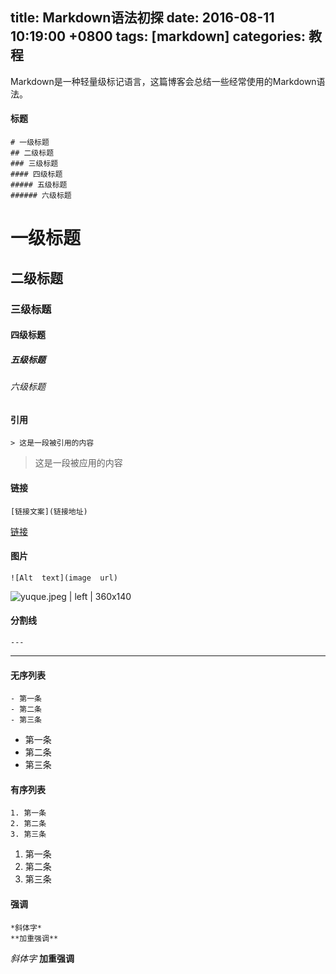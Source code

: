 
title: Markdown语法初探
date: 2016-08-11 10:19:00 +0800
tags: [markdown]
categories: 教程
---

Markdown是一种轻量级标记语言，这篇博客会总结一些经常使用的Markdown语法。

#### <a name="7vhalw"></a>标题
```makedown
# 一级标题
## 二级标题
### 三级标题
#### 四级标题
##### 五级标题
###### 六级标题
```
# <a name="kb5oaz"></a>一级标题
## <a name="x39vgn"></a>二级标题
### <a name="fudbls"></a>三级标题
#### <a name="uoagan"></a>四级标题
##### <a name="gplupm"></a>五级标题
###### <a name="zhergt"></a>六级标题
#### <a name="171ptb"></a>引用
```makedown
> 这是一段被引用的内容
```
> 这是一段被应用的内容

#### <a name="mncspy"></a>链接
```makedown
[链接文案](链接地址)
```
[链接](#mncspy)

#### <a name="lfecoq"></a>图片
```makedown
![Alt  text](image  url)
```


![yuque.jpeg | left | 360x140](https://cdn.nlark.com/yuque/0/2018/jpeg/183307/1541837693964-6f7a229c-9549-483c-9c1b-b487b20edbfa.jpeg "")


#### <a name="t08aav"></a>分割线
```makedown
---
```

---

#### <a name="xilslv"></a>无序列表
```plain
- 第一条
- 第二条
- 第三条
```
* 第一条
* 第二条
* 第三条

#### <a name="kwhgeg"></a>有序列表
```makedown
1. 第一条
2. 第二条
3. 第三条
```
1. 第一条
2. 第二条
3. 第三条

#### <a name="tw9nqt"></a>强调
```makedown
*斜体字*
**加重强调**
```
*斜体字*
__加重强调__

